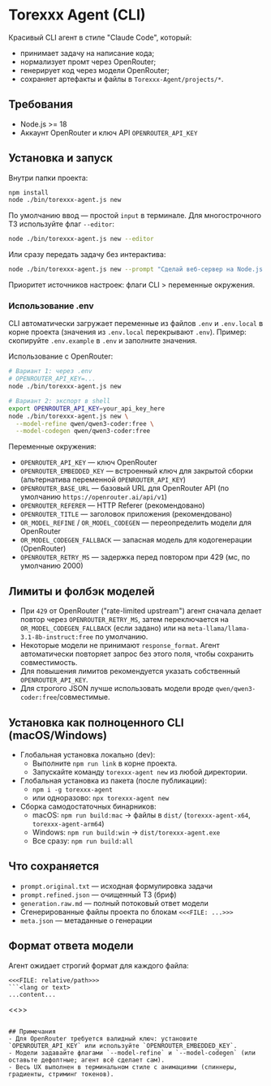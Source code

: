 # Torexxx Agent (CLI)

Красивый CLI агент в стиле "Claude Code", который:
- принимает задачу на написание кода;
- нормализует промт через OpenRouter;
- генерирует код через модели OpenRouter;
- сохраняет артефакты и файлы в `Torexxx-Agent/projects/*`.

## Требования
- Node.js >= 18
- Аккаунт OpenRouter и ключ API `OPENROUTER_API_KEY`

## Установка и запуск
Внутри папки проекта:

```bash
npm install
node ./bin/torexxx-agent.js new
```

По умолчанию ввод — простой `input` в терминале. Для многострочного ТЗ используйте флаг `--editor`:

```bash
node ./bin/torexxx-agent.js new --editor
```

Или сразу передать задачу без интерактива:

```bash
node ./bin/torexxx-agent.js new --prompt "Сделай веб-сервер на Node.js с кнопкой и счётом кликов"
```

Приоритет источников настроек: флаги CLI > переменные окружения.

### Использование .env
CLI автоматически загружает переменные из файлов `.env` и `.env.local` в корне проекта (значения из `.env.local` перекрывают `.env`). Пример: скопируйте `.env.example` в `.env` и заполните значения.

Использование с OpenRouter:

```bash
# Вариант 1: через .env
# OPENROUTER_API_KEY=...
node ./bin/torexxx-agent.js new

# Вариант 2: экспорт в shell
export OPENROUTER_API_KEY=your_api_key_here
node ./bin/torexxx-agent.js new \
  --model-refine qwen/qwen3-coder:free \
  --model-codegen qwen/qwen3-coder:free
```

Переменные окружения:
- `OPENROUTER_API_KEY` — ключ OpenRouter
- `OPENROUTER_EMBEDDED_KEY` — встроенный ключ для закрытой сборки (альтернатива переменной `OPENROUTER_API_KEY`)
- `OPENROUTER_BASE_URL` — базовый URL для OpenRouter API (по умолчанию `https://openrouter.ai/api/v1`)
- `OPENROUTER_REFERER` — HTTP Referer (рекомендовано)
- `OPENROUTER_TITLE` — заголовок приложения (рекомендовано)
- `OR_MODEL_REFINE` / `OR_MODEL_CODEGEN` — переопределить модели для OpenRouter
- `OR_MODEL_CODEGEN_FALLBACK` — запасная модель для кодогенерации (OpenRouter)
- `OPENROUTER_RETRY_MS` — задержка перед повтором при 429 (мс, по умолчанию 2000)

## Лимиты и фолбэк моделей
- При `429` от OpenRouter ("rate-limited upstream") агент сначала делает повтор через `OPENROUTER_RETRY_MS`, затем переключается на `OR_MODEL_CODEGEN_FALLBACK` (если задано) или на `meta-llama/llama-3.1-8b-instruct:free` по умолчанию.
- Некоторые модели не принимают `response_format`. Агент автоматически повторяет запрос без этого поля, чтобы сохранить совместимость.
- Для повышения лимитов рекомендуется указать собственный `OPENROUTER_API_KEY`.
- Для строгого JSON лучше использовать модели вроде `qwen/qwen3-coder:free`/совместимые.

## Установка как полноценного CLI (macOS/Windows)
- Глобальная установка локально (dev):
  - Выполните `npm run link` в корне проекта.
  - Запускайте команду `torexxx-agent new` из любой директории.
- Глобальная установка из пакета (после публикации):
  - `npm i -g torexxx-agent`
  - или одноразово: `npx torexxx-agent new`
- Сборка самодостаточных бинарников:
  - macOS: `npm run build:mac` → файлы в `dist/` (`torexxx-agent-x64`, `torexxx-agent-arm64`)
  - Windows: `npm run build:win` → `dist/torexxx-agent.exe`
  - Все сразу: `npm run build:all`

## Что сохраняется
- `prompt.original.txt` — исходная формулировка задачи
- `prompt.refined.json` — очищенный ТЗ (бриф)
- `generation.raw.md` — полный потоковый ответ модели
- Сгенерированные файлы проекта по блокам `<<<FILE: ...>>>`
- `meta.json` — метаданные о генерации

## Формат ответа модели
Агент ожидает строгий формат для каждого файла:

```
<<<FILE: relative/path>>>
```<lang or text>
...content...
```
<<<END FILE>>>
```

## Примечания
- Для OpenRouter требуется валидный ключ: установите `OPENROUTER_API_KEY` или используйте `OPENROUTER_EMBEDDED_KEY`.
- Модели задавайте флагами `--model-refine` и `--model-codegen` (или оставьте дефолтные; агент всё сделает сам).
- Весь UX выполнен в терминальном стиле с анимациями (спиннеры, градиенты, стриминг токенов).